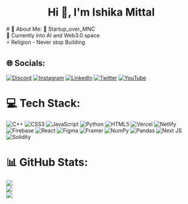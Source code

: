 <h1 align="center">Hi 👋, I'm Ishika Mittal</h1>
# 💫 About Me:
🔭 Startup_over_MNC<br>🌱 Currently into AI and Web3.0 space<br>⚡ Religion - Never stop Building 


## 🌐 Socials:
[![Discord](https://img.shields.io/badge/Discord-%237289DA.svg?logo=discord&logoColor=white)](https://discord.gg/https://discord.gg/yKYWCchsrb) [![Instagram](https://img.shields.io/badge/Instagram-%23E4405F.svg?logo=Instagram&logoColor=white)](https://instagram.com/ichetanmittal) [![LinkedIn](https://img.shields.io/badge/LinkedIn-%230077B5.svg?logo=linkedin&logoColor=white)](https://linkedin.com/in/ichetanmittal) [![Twitter](https://img.shields.io/badge/Twitter-%231DA1F2.svg?logo=Twitter&logoColor=white)](https://twitter.com/ichetanmittal) [![YouTube](https://img.shields.io/badge/YouTube-%23FF0000.svg?logo=YouTube&logoColor=white)](https://youtube.com/@https://www.youtube.com/@C-DAO) 

# 💻 Tech Stack:
![C++](https://img.shields.io/badge/c++-%2300599C.svg?style=for-the-badge&logo=c%2B%2B&logoColor=white) ![CSS3](https://img.shields.io/badge/css3-%231572B6.svg?style=for-the-badge&logo=css3&logoColor=white) ![JavaScript](https://img.shields.io/badge/javascript-%23323330.svg?style=for-the-badge&logo=javascript&logoColor=%23F7DF1E) ![Python](https://img.shields.io/badge/python-3670A0?style=for-the-badge&logo=python&logoColor=ffdd54) ![HTML5](https://img.shields.io/badge/html5-%23E34F26.svg?style=for-the-badge&logo=html5&logoColor=white) ![Vercel](https://img.shields.io/badge/vercel-%23000000.svg?style=for-the-badge&logo=vercel&logoColor=white) ![Netlify](https://img.shields.io/badge/netlify-%23000000.svg?style=for-the-badge&logo=netlify&logoColor=#00C7B7) ![Firebase](https://img.shields.io/badge/firebase-%23039BE5.svg?style=for-the-badge&logo=firebase) ![React](https://img.shields.io/badge/react-%2320232a.svg?style=for-the-badge&logo=react&logoColor=%2361DAFB) 	![Figma](https://img.shields.io/badge/figma-%23F24E1E.svg?style=for-the-badge&logo=figma&logoColor=white) ![Framer](https://img.shields.io/badge/Framer-black?style=for-the-badge&logo=framer&logoColor=blue) ![NumPy](https://img.shields.io/badge/numpy-%23013243.svg?style=for-the-badge&logo=numpy&logoColor=white) ![Pandas](https://img.shields.io/badge/pandas-%23150458.svg?style=for-the-badge&logo=pandas&logoColor=white) ![Next JS](https://img.shields.io/badge/Next-black?style=for-the-badge&logo=next.js&logoColor=white) ![Solidity](https://img.shields.io/badge/Solidity-%23363636.svg?style=for-the-badge&logo=solidity&logoColor=white)
# 📊 GitHub Stats:
![](https://github-readme-stats.vercel.app/api?username=ichetanmittal&theme=radical&hide_border=false&include_all_commits=false&count_private=false)<br/>
![](https://github-readme-streak-stats.herokuapp.com/?user=ichetanmittal&theme=radical&hide_border=false)<br/>
![](https://github-readme-stats.vercel.app/api/top-langs/?username=ichetanmittal&theme=radical&hide_border=false&include_all_commits=false&count_private=false&layout=compact)

<!-- Proudly created with GPRM ( https://gprm.itsvg.in ) -->
